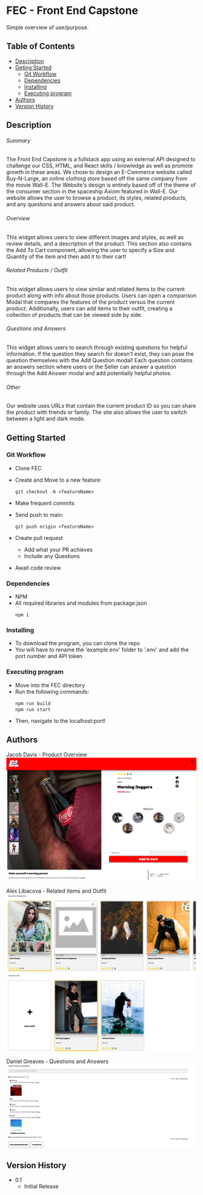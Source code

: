   # FEC - Front End Capstone

Simple overview of use/purpose.

## Table of Contents
  * [Description](#description)
  * [Geting Started](#getting-started)
    * [Git Workflow](#git-workflow)
    * [Dependencies](#dependencies)
    * [Installing](#installing)
    * [Executing program](#executing-program)
  * [Authors](#authors)
  * [Version History](#version-history)

## Description
###### Summary
The Front End Capstone is a fullstack app using an external API designed to challenge our CSS, HTML, and React skills / knowledge 
as well as promote growth in these areas.
We chose to design an E-Commerce website called Buy-N-Large, an online clothing store based off the same company from the movie Wall-E.
The Website's design is entirely based off of the theme of the consumer section in the spaceship Axiom featured in Wall-E.
Our website allows the user to browse a product, its styles, related products, and any questions and answers about said product.
###### Overview
This widget allows users to view different images and styles, as well as review details, and a description of the product.
This section also contains the Add To Cart component, allowing the user to specify a Size and Quantity of the item and then add it to their cart!
###### Related Products / Outfit
This widget allows users to view similar and related items to the current product along with info about those products.
Users can open a comparison Modal that compares the features of the product versus the current product.
Additionally, users can add items to their outfit, creating a collection of products that can be viewed side by side.
###### Questions and Answers
This widget allows users to search through existing questions for helpful information.
If the question they search for doesn't exist, they can pose the question themselves with the Add Question modal!
Each question contains an answers section where users or the Seller can answer a question through the Add Answer modal 
and add potentially helpful photos.
###### Other
Our website uses URLs that contain the current product ID so you can share the product with friends or family.
The site also allows the user to switch between a light and dark mode.

## Getting Started

### Git Workflow

* Clone FEC

* Create and Move to a new feature:
    ```
    git checkout -b <featureName>
    ```

* Make frequent commits

* Send push to main:
    ```
    git push origin <featureName>
    ```

* Create pull request
    * Add what your PR achieves
    * Include any Questions

*  Await code review

### Dependencies

* NPM
* All required libraries and modules from package.json
    ```
    npm i
    ```

### Installing

* To download the program, you can clone the repo
* You will have to rename the 'example.env' folder to '.env' and add the port number and API token

### Executing program

* Move into the FEC directory
* Run the following commands:
    ```
    npm run build
    npm run start
    ```
* Then, navigate to the localhost:port!

## Authors

Jacob Davis - Product Overview
![Screenshot](README_IMAGES/overview.png)

Alex Libacova - Related Items and Outfit
![Screenshot](README_IMAGES/related.png)
![Screenshot](README_IMAGES/outfit.png)

Daniel Greaves - Questions and Answers
![Screenshot](README_IMAGES/q&a.png)

## Version History

* 0.1
    * Initial Release
